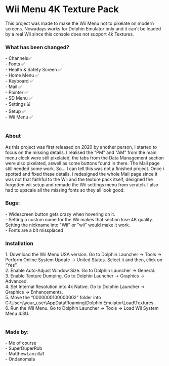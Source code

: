 <h1>Wii Menu 4K Texture Pack</h1>
This project was made to make the Wii Menu not to pixelate on modern screens. Nowadays works for Dolphin Emulator only and it can't be loaded by a real Wii since this console does not support 4k Textures.
<br>
<h3>What has been changed?</h3>
- Channels✅ <br>
- Fonts ✅ <br>
- Health & Safety Screen ✅ <br>
- Home Menu ✅ <br>
- Keyboard ✅ <br>
- Mail ✅ <br>
- Pointer ✅ <br>
- SD Menu ✅ <br>
- Settings ⌛ <br>
- Setup ✅ <br>
- Wii Menu ✅ <br>
<br>

<h3>About</h3>
As this project was first released on 2020 by another person, I started to focus on the missing details. I realised the "PM" and "AM" from the main menu clock were still pixelated, the tabs from the Data Management section were also pixelated, aswell as some buttons found in there. The Mail page still needed some work. So... I can tell this was not a finished project.
Once i spotted and fixed these details, i redesigned the whole Mail page since it was not that faithful to the Wii and the texture pack itself, designed the forgotten wii setup and remade the Wii settings menu from scratch. I also had to upscale all the missing fonts so they all look good.

<h3>Bugs:</h3>
- Widescreen button gets crazy when hovering on it. <br>
- Setting a custom name for the Wii makes that section lose 4K quality. Setting the nickname into "Wii" or "wii" would make it work. <br>
- Fonts are a bit missplaced <br>

<h3>Installation</h3>
1. Download the Wii Menu USA version. Go to Dolphin Launcher → Tools → Perform Online System Update → United States. Select it and then, click on “Yes”.<br>
2. Enable Auto-Adjust Window Size. Go to Dolphin Launcher → General.<br>
3. Enable Texture Dumping. Go to Dolphin Launcher → Graphics → Advanced.<br>
4. Set Internal Resolution into 4k Native. Go to Dolphin Launcher → Graphics → Enhancements.<br>
5.  Move the “0000000100000002” folder into C:\Users\your_user\AppData\Roaming\Dolphin Emulator\Load\Textures.<br>
6. Run the Wii Menu. Go to Dolphin Launcher → Tools → Load Wii System Menu 4.3U.<br>
<br>
<h3>Made by:</h3>
- Me of course <br>
- SuperDuperRob <br>
- MatthewLanzilla1 <br>
- Ondanomala <br>
